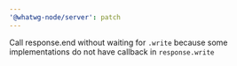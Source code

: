 ```yaml
---
'@whatwg-node/server': patch
---
```


Call response.end without waiting for `.write` because some implementations do not have callback in
`response.write`
